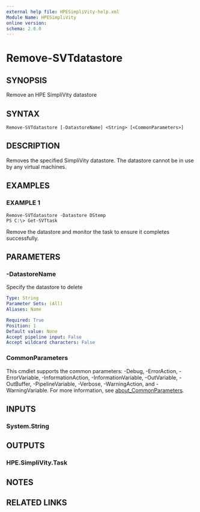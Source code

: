 ```yaml
---
external help file: HPESimpliVity-help.xml
Module Name: HPESimpliVity
online version:
schema: 2.0.0
---
```


# Remove-SVTdatastore

## SYNOPSIS
Remove an HPE SimpliVity datastore

## SYNTAX

```
Remove-SVTdatastore [-DatastoreName] <String> [<CommonParameters>]
```

## DESCRIPTION
Removes the specified SimpliVity datastore.
The datastore cannot be in use by any virtual machines.

## EXAMPLES

### EXAMPLE 1
```
Remove-SVTdatastore -Datastore DStemp
PS C:\> Get-SVTtask
```

Remove the datastore and monitor the task to ensure it completes successfully.

## PARAMETERS

### -DatastoreName
Specify the datastore to delete

```yaml
Type: String
Parameter Sets: (All)
Aliases: Name

Required: True
Position: 1
Default value: None
Accept pipeline input: False
Accept wildcard characters: False
```

### CommonParameters
This cmdlet supports the common parameters: -Debug, -ErrorAction, -ErrorVariable, -InformationAction, -InformationVariable, -OutVariable, -OutBuffer, -PipelineVariable, -Verbose, -WarningAction, and -WarningVariable. For more information, see [about_CommonParameters](http://go.microsoft.com/fwlink/?LinkID=113216).

## INPUTS

### System.String
## OUTPUTS

### HPE.SimpliVity.Task
## NOTES

## RELATED LINKS
